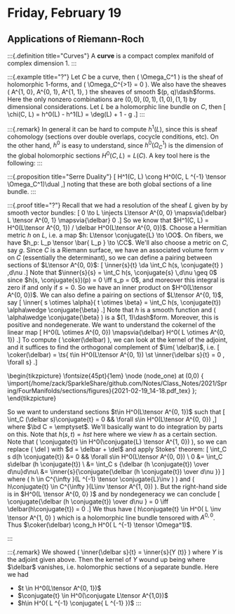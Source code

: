# Friday, February 19

## Applications of Riemann-Roch


:::{.definition title="Curves"}
A **curve** is a compact complex manifold of complex dimension 1.
:::


:::{.example title="?"}
Let $C$ be a curve, then \( \Omega_C^1 \) is the sheaf of holomorphic 1-forms, and \( \Omega_C^{>1} = 0 \).
We also have the sheaves \( A^{1, 0}, A^{0, 1}, A^{1, 1}, \) the sheaves of smooth $(p, q)\dash$forms.
Here the only nonzero combinations are $(0, 0), (0, 1), (1, 0), (1, 1)$ by dimensional considerations.
Let $L$ be a holomorphic line bundle on $C$, then 
\[ \chi(C, L) = h^0(L) - h^1(L) = \deg(L) + 1 - g .\]
:::


:::{.remark}
In general it can be hard to compute $h^1(L)$, since this is sheaf cohomology (sections over double overlaps, cocycle conditions, etc).
On the other hand, $h^0$ is easy to understand, since $h^0( \Omega^1_C)$ is the dimension of the global holomorphic sections $H^0(C, L) = L(C)$.
A key tool here is the following: 
:::


:::{.proposition title="Serre Duality"}
\[
H^1(C, L) \cong H^0(C, L ^{-1} \tensor \Omega_C^1)\dual
,\]
noting that these are both global sections of a line bundle.
:::


:::{.proof title="?"}
Recall that we had a resolution of the sheaf $L$ given by by smooth vector bundles:
\[
0 \to L \injects L\tensor A^{0, 0} \mapsvia{\delbar} L \tensor A^{0, 1} \mapsvia{\delbar} 0
.\]
So we know that $H^1(C, L) = H^0(L\tensor A^{0, 1}) / \delbar H^0(L\tensor A^{0, 0})$.
Choose a Hermitian metric $h$ on $L$, i.e. a map $h: L\tensor \conjugate{L} \to \OO$.
On fibers, we have $h_p: L_p \tensor \bar{ L_p } \to \CC$.
We'll also choose a metric on $C$, say $g$.
Since $C$ is a Riemann surface, we have an associated volume form $\nu$ on $C$ (essentially the determinant), so we can define a pairing between sections of $L\tensor A^{0, 0}$:
\[
\inner{s}{t} \da \int_C h(s, \conjugate{t} ) \,d\nu
.\]
Note that $\inner{s}{s} = \int_C h(s, \conjugate{s} \,d\nu \geq 0$ since $h(s, \conjugate{s})(p) = 0 \iff s_p = 0$, and moreover this integral is zero if and only if $s=0$.
So we have an inner product on $H^0(L\tensor A^{0, 0})$.
We can also define a pairing on sections of $L\tensor A^{0, 1}$, say
\[
\inner{ s \otimes \alpha}{ t \otimes \beta} = \int_C h(s, \conjugate{t}) \alpha\wedge \conjugate{\beta}
.\]
Note that $h$ is a smooth function and \( \alpha\wedge \conjugate{\beta} \) is a $(1, 1)\dash$form.
Moreover, this is positive and nondegenerate.
We want to understand the cokernel of the linear map
\[
H^0(L \otimes A^{0, 0}) \mapsvia{\delbar} H^0( L \otimes A^{0, 1})
.\]
To compute \( \coker(\delbar) \), we can look at the kernel of the adjoint, and it suffices to find the orthogonal complement of $\im( \delbar)$, i.e. 
\[
\coker(\delbar) = \ts{ t\in H^0(L\tensor A^{0, 1}) \st \inner{\delbar s}{t} = 0 \, \forall s} 
.\]

\begin{tikzpicture}
\fontsize{45pt}{1em} 
\node (node_one) at (0,0) { \import{/home/zack/SparkleShare/github.com/Notes/Class_Notes/2021/Spring/FourManifolds/sections/figures}{2021-02-19_14-18.pdf_tex} };
\end{tikzpicture}

So we want to understand sections $t\in H^0(L\tensor A^{0, 1})$ such that 
\[
\int_C (\delbar s)\conjugate{t} = 0 && \forall s\in H^0(L\tensor A^{0, 0})
,\]
where $\bd C = \emptyset$.
We'll basically want to do integration by parts on this.
Note that $h(s, t) = hst$ here where we view $h$ as a certain section.
Note that \( \conjugate{t} \in H^0(\conjugate{L} \tensor A^{1, 0}) \), so we can replace \( \del \) with $d = \delbar + \del$ and apply Stokes' theorem:
\[
\int_C s d(h \conjugate{t}) &= 0 && \forall s\in H^0(L\tensor A^{0, 0}) \\
0 
&= \int_C s\delbar (h \conjugate{t}) \\
&= \int_C s {\delbar (h \conjugate{t}) \over d\nu}d\nu\\
&= \inner{s}{\conjugate{\delbar (h \conjugate{t}) \over d\nu }}
\]
where \( h \in C^{\infty }(L ^{-1} \tensor \conjugate{L}\inv ) \) and \( h\conjugate{t} \in C^{\infty }(L\inv \tensor A^{1, 0}) \).
But the right-hand side is in $H^0(L \tensor A^{0, 0} )$ and by nondegeneracy we can conclude
\[
\conjugate{\delbar (h \conjugate{t}) \over d\nu } = 0
\iff \delbar(h\conjugate{t}) = 0
.\]
We thus have \( h\conjugate{t} \in H^0( L \inv \tensor A^{1, 0} \) which is a holomorphic line bundle tensored with $A^{0, 0}$.
Thus $\coker(\delbar) \cong_h H^0( L ^{-1} \tensor \Omega^1)$.

:::


:::{.remark}
We showed \( \inner{\delbar s}{t} = \inner{s}{Y (t)} \) where $Y$ is the adjoint given above.
Then the kernel of $Y$ wound up being where $\delbar$ vanishes, i.e. holomorphic sections of a separate bundle.
Here we had

- $t \in H^0(L\tensor A^{0, 1})$
- $\conjugate{t} \in H^0(\conjugate L\tensor A^{1,0})$
- $h\in H^0( L ^{-1} \conjugate{ L ^{-1} })$
:::







